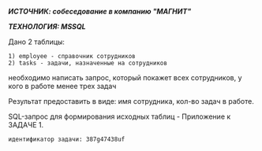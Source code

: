***ИСТОЧНИК: собеседование в компанию "МАГНИТ"***

***ТЕХНОЛОГИЯ: MSSQL***

Дано 2 таблицы:

	1) employee - справочник сотрудников
	2) tasks - задачи, назначенные на сотрудников
необходимо написать запрос, который покажет всех сотрудников, у кого в работе менее трех задач

Результат предоставить в виде: имя сотрудника, кол-во задач в работе.

SQL-запрос для формирования исходных таблиц - Приложение к ЗАДАЧЕ 1.



	идентификатор задачи: 387g47438uf
